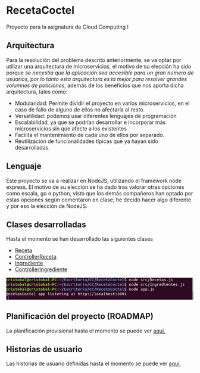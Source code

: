 # RecetaCoctel

Proyecto para la asignatura de Cloud Computing I 

## Arquitectura

Para la resolución del problema descrito anteriormente, se va optar por utilizar una arquitectura de microservicios, el motivo de su elección ha sido porque *se necestia que la aplicación sea accesible para un gran número de usuarios, por lo tanto esta arquitectura es la mejor para resolver grandes volumnes de peticiones*, además de los beneficios que nos aporta dicha arquitectura, tales como:
- Modularidad: Permite dividir el proyecto en varios microservicios, en el caso de fallo de alguno de ellos no afectaría al resto.
- Versatilidad: podemos usar diferentes lenguajes de programación
- Escalabilidad, ya que se podrían desarrollar e incorporar más microservicios sin que afecte a los existentes
- Facilita el mantenimiento de cada uno de ellos por separado.
- Reutilización de funcionalidades típicas que ya hayan sido desarrolladas.

## Lenguaje

Este proyecto se va a realizar en NodeJS, utilizando el framework node express. El motivo de su elección se ha dado tras valorar otras opciones como escala, go o python, visto que los demás compañeros han optado por estas opciones según comentaron en clase, he decido hacer algo diferente y por eso la elección de NodeJS.

## Clases desarrolladas

Hasta el momento se han desarrollado las siguientes clases 

- [Receta](https://github.com/cr13/RecetaCoctel/blob/main/src/Receta.js)
- [ControllerReceta](https://github.com/cr13/RecetaCoctel/blob/main/src/ControllerReceta.js)
- [Ingrediente](https://github.com/cr13/RecetaCoctel/blob/main/src/Ingrediente.js)
- [ControllerIngrediente](https://github.com/cr13/RecetaCoctel/blob/main/src/ControllerIngrediente.js)

![Verificación de las clases](https://github.com/cr13/RecetaCoctel/blob/main/doc/img/h1/verificacionclases.png)

## Planificación del proyecto (ROADMAP)

La planificación provisional hasta el momento se puede ver [aquí.](https://cr13.github.io/RecetaCoctel/Roadmap.html)

## Historias de usuario

Las historias de usuario definidas hasta el momento se puede ver [aquí.](https://cr13.github.io/RecetaCoctel/hu.html)

